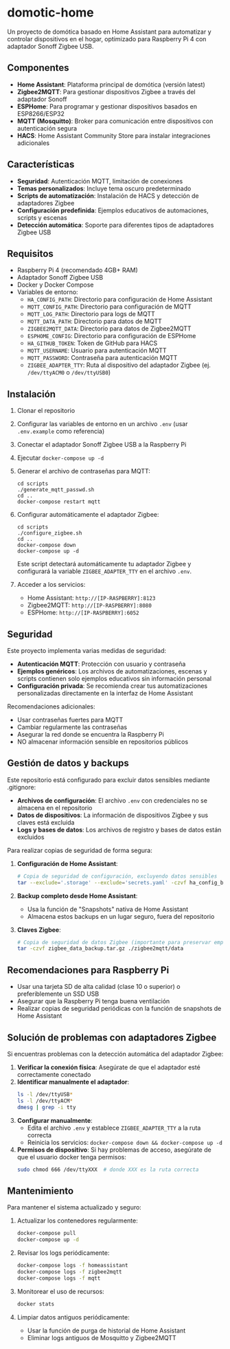 # domotic-home

Un proyecto de domótica basado en Home Assistant para automatizar y controlar dispositivos en el hogar, optimizado para Raspberry Pi 4 con adaptador Sonoff Zigbee USB.

## Componentes

- **Home Assistant**: Plataforma principal de domótica (versión latest)
- **Zigbee2MQTT**: Para gestionar dispositivos Zigbee a través del adaptador Sonoff
- **ESPHome**: Para programar y gestionar dispositivos basados en ESP8266/ESP32
- **MQTT (Mosquitto)**: Broker para comunicación entre dispositivos con autenticación segura
- **HACS**: Home Assistant Community Store para instalar integraciones adicionales

## Características

- **Seguridad**: Autenticación MQTT, limitación de conexiones
- **Temas personalizados**: Incluye tema oscuro predeterminado
- **Scripts de automatización**: Instalación de HACS y detección de adaptadores Zigbee
- **Configuración predefinida**: Ejemplos educativos de automaciones, scripts y escenas
- **Detección automática**: Soporte para diferentes tipos de adaptadores Zigbee USB

## Requisitos

- Raspberry Pi 4 (recomendado 4GB+ RAM)
- Adaptador Sonoff Zigbee USB
- Docker y Docker Compose
- Variables de entorno:
  - `HA_CONFIG_PATH`: Directorio para configuración de Home Assistant
  - `MQTT_CONFIG_PATH`: Directorio para configuración de MQTT
  - `MQTT_LOG_PATH`: Directorio para logs de MQTT
  - `MQTT_DATA_PATH`: Directorio para datos de MQTT
  - `ZIGBEE2MQTT_DATA`: Directorio para datos de Zigbee2MQTT
  - `ESPHOME_CONFIG`: Directorio para configuración de ESPHome
  - `HA_GITHUB_TOKEN`: Token de GitHub para HACS
  - `MQTT_USERNAME`: Usuario para autenticación MQTT
  - `MQTT_PASSWORD`: Contraseña para autenticación MQTT
  - `ZIGBEE_ADAPTER_TTY`: Ruta al dispositivo del adaptador Zigbee (ej. `/dev/ttyACM0` o `/dev/ttyUSB0`)

## Instalación

1. Clonar el repositorio
2. Configurar las variables de entorno en un archivo `.env` (usar `.env.example` como referencia)
3. Conectar el adaptador Sonoff Zigbee USB a la Raspberry Pi
4. Ejecutar `docker-compose up -d`
5. Generar el archivo de contraseñas para MQTT:
   ```
   cd scripts
   ./generate_mqtt_passwd.sh
   cd ..
   docker-compose restart mqtt
   ```
6. Configurar automáticamente el adaptador Zigbee:
   ```
   cd scripts
   ./configure_zigbee.sh
   cd ..
   docker-compose down
   docker-compose up -d
   ```
   Este script detectará automáticamente tu adaptador Zigbee y configurará la variable `ZIGBEE_ADAPTER_TTY` en el archivo `.env`.

7. Acceder a los servicios:
   - Home Assistant: `http://[IP-RASPBERRY]:8123`
   - Zigbee2MQTT: `http://[IP-RASPBERRY]:8080`
   - ESPHome: `http://[IP-RASPBERRY]:6052`

## Seguridad

Este proyecto implementa varias medidas de seguridad:

- **Autenticación MQTT**: Protección con usuario y contraseña
- **Ejemplos genéricos**: Los archivos de automatizaciones, escenas y scripts contienen solo ejemplos educativos sin información personal
- **Configuración privada**: Se recomienda crear tus automatizaciones personalizadas directamente en la interfaz de Home Assistant

Recomendaciones adicionales:
- Usar contraseñas fuertes para MQTT
- Cambiar regularmente las contraseñas
- Asegurar la red donde se encuentra la Raspberry Pi
- NO almacenar información sensible en repositorios públicos

## Gestión de datos y backups

Este repositorio está configurado para excluir datos sensibles mediante .gitignore:

- **Archivos de configuración**: El archivo `.env` con credenciales no se almacena en el repositorio
- **Datos de dispositivos**: La información de dispositivos Zigbee y sus claves está excluida
- **Logs y bases de datos**: Los archivos de registro y bases de datos están excluidos

Para realizar copias de seguridad de forma segura:

1. **Configuración de Home Assistant**:
   ```bash
   # Copia de seguridad de configuración, excluyendo datos sensibles
   tar --exclude='.storage' --exclude='secrets.yaml' -czvf ha_config_backup.tar.gz ./volumes/homeassistant
   ```

2. **Backup completo desde Home Assistant**:
   - Usa la función de "Snapshots" nativa de Home Assistant
   - Almacena estos backups en un lugar seguro, fuera del repositorio

3. **Claves Zigbee**:
   ```bash
   # Copia de seguridad de datos Zigbee (importante para preservar emparejamientos)
   tar -czvf zigbee_data_backup.tar.gz ./zigbee2mqtt/data
   ```

## Recomendaciones para Raspberry Pi

- Usar una tarjeta SD de alta calidad (clase 10 o superior) o preferiblemente un SSD USB
- Asegurar que la Raspberry Pi tenga buena ventilación
- Realizar copias de seguridad periódicas con la función de snapshots de Home Assistant

## Solución de problemas con adaptadores Zigbee

Si encuentras problemas con la detección automática del adaptador Zigbee:

1. **Verificar la conexión física**: Asegúrate de que el adaptador esté correctamente conectado
2. **Identificar manualmente el adaptador**:
   ```bash
   ls -l /dev/ttyUSB*
   ls -l /dev/ttyACM*
   dmesg | grep -i tty
   ```
3. **Configurar manualmente**:
   - Edita el archivo `.env` y establece `ZIGBEE_ADAPTER_TTY` a la ruta correcta
   - Reinicia los servicios: `docker-compose down && docker-compose up -d`
4. **Permisos de dispositivo**: Si hay problemas de acceso, asegúrate de que el usuario docker tenga permisos:
   ```bash
   sudo chmod 666 /dev/ttyXXX  # donde XXX es la ruta correcta
   ```

## Mantenimiento

Para mantener el sistema actualizado y seguro:

1. Actualizar los contenedores regularmente:
   ```bash
   docker-compose pull
   docker-compose up -d
   ```

2. Revisar los logs periódicamente:
   ```bash
   docker-compose logs -f homeassistant
   docker-compose logs -f zigbee2mqtt
   docker-compose logs -f mqtt
   ```

3. Monitorear el uso de recursos:
   ```bash
   docker stats
   ```

4. Limpiar datos antiguos periódicamente:
   - Usar la función de purga de historial de Home Assistant
   - Eliminar logs antiguos de Mosquitto y Zigbee2MQTT